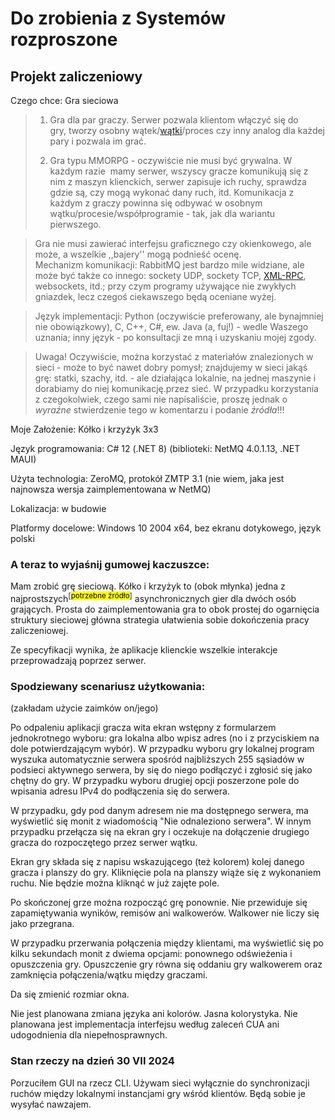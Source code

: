 # Do zrobienia z Systemów rozproszone

## Projekt zaliczeniowy

Czego chce: Gra sieciowa

> 1. Gra dla par graczy. Serwer pozwala klientom włączyć się do gry, tworzy osobny wątek/[wątki](https://e.sggw.pl/mod/folder/view.php?id=213921 "Wątki")/proces czy inny analog dla każdej pary i pozwala im grać.
> 
> 2. Gra typu MMORPG - oczywiście nie musi być grywalna. W każdym razie  mamy
>    serwer, wszyscy gracze komunikują się z nim z maszyn klienckich, serwer
>    zapisuje ich ruchy, sprawdza gdzie są, czy mogą wykonać dany ruch, itd.
>    Komunikacja z każdym z graczy powinna się odbywać w osobnym 
>    wątku/procesie/współprogramie - tak, jak dla wariantu pierwszego.

> Gra nie musi zawierać interfejsu graficznego czy okienkowego, ale może, a wszelkie ,,bajery'' mogą podnieść ocenę.  
> Mechanizm komunikacji: RabbitMQ jest bardzo mile widziane, ale może być także co innego: sockety UDP, sockety TCP, [XML-RPC](https://e.sggw.pl/mod/folder/view.php?id=213924 "XML-RPC"), websockets, itd.; przy czym programy używające nie zwykłych gniazdek, lecz czegoś ciekawszego będą oceniane wyżej.

> Język implementacji: Python (oczywiście preferowany, ale bynajmniej 
> nie obowiązkowy), C, C++, C#, ew. Java (a, fuj!) - wedle Waszego 
> uznania; inny język - po konsultacji ze mną i uzyskaniu mojej zgody.

> Uwaga!
>  Oczywiście, można korzystać z materiałów znalezionych w sieci - może to
>  być nawet dobry pomysł; znajdujemy w sieci jakąś grę: statki, szachy, 
> itd. - ale działająca lokalnie, na jednej maszynie i dorabiamy do niej 
> komunikację.przez sieć. W przypadku korzystania z czegokolwiek, czego 
> sami nie napisaliście, proszę jednak o *wyraźne* stwierdzenie tego w 
> komentarzu i podanie *źródła*!!!

Moje Założenie: Kółko i krzyżyk 3x3

Język programowania: C# 12 (.NET 8) (biblioteki: NetMQ 4.0.1.13, .NET MAUI)

Użyta technologia: ZeroMQ, protokół ZMTP 3.1 (nie wiem, jaka jest najnowsza wersja zaimplementowana w NetMQ)

Lokalizacja: w budowie

Platformy docelowe: Windows 10 2004 x64, bez ekranu dotykowego, język polski

### A teraz to wyjaśnij gumowej kaczuszce:

Mam zrobić grę sieciową. Kółko i krzyżyk to (obok młynka) jedna z najprostszych<sup>[<mark>potrzebne źródło</mark>]</sup> asynchronicznych gier dla dwóch osób grających. Prosta do zaimplementowania gra to obok prostej do ogarnięcia struktury sieciowej główna strategia ułatwienia sobie dokończenia pracy zaliczeniowej.

Ze specyfikacji wynika, że aplikacje klienckie wszelkie interakcje przeprowadzają poprzez serwer.

### Spodziewany scenariusz użytkowania:

(zakładam użycie zaimków on/jego)

Po odpaleniu aplikacji gracza wita ekran wstępny z formularzem jednokrotnego wyboru: gra lokalna albo wpisz adres (no i z przyciskiem na dole potwierdzającym wybór). W przypadku wyboru gry lokalnej program wyszuka automatycznie serwera spośród najbliższych 255 sąsiadów w podsieci aktywnego serwera, by się do niego podłączyć i zgłosić się jako chętny do gry. W przypadku wyboru drugiej opcji poszerzone pole do wpisania adresu IPv4 do podłączenia się do serwera.

W przypadku, gdy pod danym adresem nie ma dostępnego serwera, ma wyświetlić się monit z wiadomością "Nie odnaleziono serwera". W innym przypadku przełącza się na ekran gry i oczekuje na dołączenie drugiego gracza do rozpoczętego przez serwer wątku.

Ekran gry składa się z napisu wskazującego (też kolorem) kolej danego gracza i planszy do gry. Kliknięcie pola na planszy wiąże się z wykonaniem ruchu. Nie będzie można kliknąć w już zajęte pole.

Po skończonej grze można rozpocząć grę ponownie. Nie przewiduje się zapamiętywania wyników, remisów ani walkowerów. Walkower nie liczy się jako przegrana.

W przypadku przerwania połączenia między klientami, ma wyświetlić się po kilku sekundach monit z dwiema opcjami: ponownego odświeżenia i opuszczenia gry. Opuszczenie gry równa się oddaniu gry walkowerem oraz zamknięcia połączenia/wątku między graczami.

Da się zmienić rozmiar okna.

Nie jest planowana zmiana języka ani kolorów. Jasna kolorystyka. Nie planowana jest implementacja interfejsu według zaleceń CUA ani udogodnienia dla niepełnosprawnych.

### Stan rzeczy na dzień 30 VII 2024

Porzuciłem GUI na rzecz CLI. Używam sieci wyłącznie do synchronizacji ruchów między lokalnymi instancjami gry wśród klientów. Będą sobie je wysyłać nawzajem.
